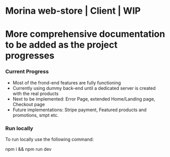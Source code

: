 # Morina web-store | Client | WIP

# More comprehensive documentation to be added as the project progresses

### Current Progress

- Most of the frond-end features are fully functioning
- Currently using dummy back-end until a dedicated server is created with the real products
- Next to be implemented: Error Page, extended Home/Landing page, Checkout page
- Future implementations: Stripe payment, Featured products and promotions, smpt etc.

### Run locally

To run locally use the following command:

npm i && npm run dev
